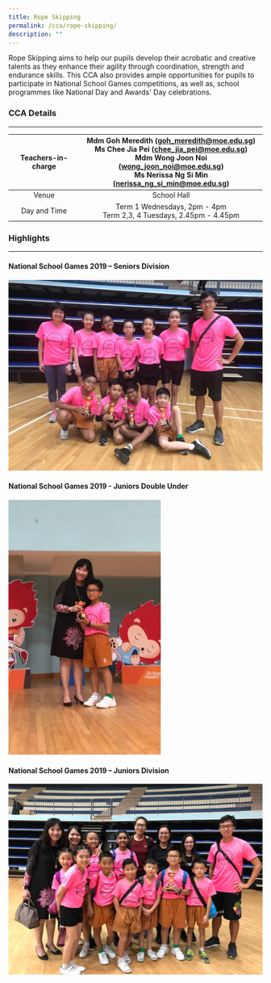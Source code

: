 ```yaml
---
title: Rope Skipping
permalink: /cca/rope-skipping/
description: ""
---
```

Rope Skipping aims to help our pupils develop their acrobatic and creative talents as they enhance their agility through coordination, strength and endurance skills. This CCA also provides ample opportunities for pupils to participate in National School Games competitions, as well as, school programmes like National Day and Awards' Day celebrations.

### CCA Details
----------

  

| Teachers-in-charge  | Mdm Goh Meredith (goh_meredith@moe.edu.sg) <br>Ms Chee Jia Pei (chee_jia_pei@moe.edu.sg) <br>Mdm Wong Joon Noi (wong_joon_noi@moe.edu.sg) <br> Ms Nerissa Ng Si Min (nerissa_ng_si_min@moe.edu.sg) |
|:---:|:---:|
| Venue | School Hall |
| Day and Time | Term 1 Wednesdays, 2pm - 4pm <br>Term 2,3, 4 Tuesdays, 2.45pm - 4.45pm |

  

### Highlights
----------

#### National School Games 2019 – Seniors Division

![National School Games 2019 – Seniors Division](/images/Seniors%20Division.jpg)

#### National School Games 2019 - Juniors Double Under

<img src="/images/Juniors%20Double%20Under.jpg" style="width:60%">

#### National School Games 2019 – Juniors Division

![National School Games 2019 – Juniors Division](/images/Juniors%20Division.jpg)